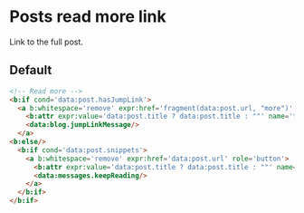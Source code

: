 <!--
@@@title:Posts read more link@@@
@@@section:XML Snippets@@@
-->

# Posts read more link

Link to the full post.


## Default

```html
<!-- Read more -->
<b:if cond='data:post.hasJumpLink'>
  <a b:whitespace='remove' expr:href='fragment(data:post.url, "more")' role='button'>
    <b:attr expr:value='data:post.title ? data:post.title : ""' name='title'/>
    <data:blog.jumpLinkMessage/>
  </a>
<b:else/>
  <b:if cond='data:post.snippets'>
    <a b:whitespace='remove' expr:href='data:post.url' role='button'>
      <b:attr expr:value='data:post.title ? data:post.title : ""' name='title'/>
      <data:messages.keepReading/>
    </a>
  </b:if>
</b:if>
```
